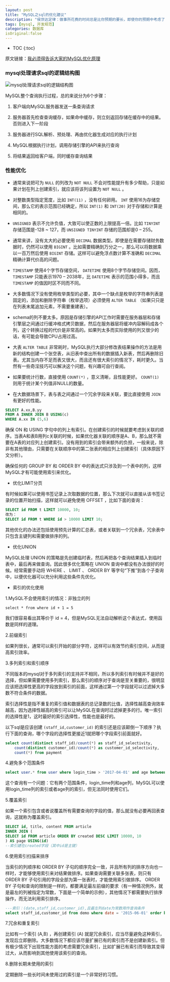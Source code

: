 ```yaml
---
layout: post
title: "MySQL之sql的优化建议"
description: "侯世达定律：做事所花费的时间总是比你预期的要长，即使你的预期中考虑了侯世达定律"
tags: [mysql, 开发规范]
categories: 数据库
isOriginal:false
---
```


* TOC
{:toc}

原文链接：[我必须得告诉大家的MySQL优化原理](http://blog.csdn.net/qq_16216221/article/details/71480273)

### mysql处理请求sql的逻辑结构图

![mysql处理请求sql的逻辑结构图](/blog/images/posts_imgs/201706110101.png)

MySQL整个查询执行过程，总的来说分为6个步骤：

1. 客户端向MySQL服务器发送一条查询请求

2. 服务器首先检查查询缓存，如果命中缓存，则立刻返回存储在缓存中的结果。否则进入下一阶段

3. 服务器进行SQL解析、预处理、再由优化器生成对应的执行计划

4. MySQL根据执行计划，调用存储引擎的API来执行查询

5. 将结果返回给客户端，同时缓存查询结果

### 性能优化

- 通常来说把可为 `NULL` 的列改为 `NOT NULL` 不会对性能提升有多少帮助，只是如果计划在列上创建索引，就应该将该列设置为 `NOT NULL` 。

- 对整数类型指定宽度，比如 `INT(11)` ，没有任何卵用。 `INT` 使用16为存储空间，那么它的表示范围已经确定，所以 `INT(1)` 和 `INT(20)` 对于存储和计算是相同的。

- `UNSIGNED` 表示不允许负值，大致可以使正数的上限提高一倍。比如 `TINYINT` 存储范围是-128 ~ 127，而 `UNSIGNED TINYINT` 存储的范围却是0 – 255。

- 通常来讲，没有太大的必要使用 `DECIMAL` 数据类型。即使是在需要存储财务数据时，仍然可以使用 `BIGINT` 。比如需要精确到万分之一，那么可以将数据乘以一百万然后使用 `BIGINT` 存储。这样可以避免浮点数计算不准确和 `DECIMAL` 精确计算代价高的问题。

- `TIMESTAMP` 使用4个字节存储空间， `DATETIME` 使用8个字节存储空间。因而， `TIMESTAMP` 只能表示1970 – 2038年，比 `DATETIME` 表示的范围小得多，而且 `TIMESTAMP` 的值因时区不同而不同。

- 大多数情况下没有使用枚举类型的必要，其中一个缺点是枚举的字符串列表是固定的，添加和删除字符串（枚举选项）必须使用 `ALTER TABLE` （如果只只是在列表末尾追加元素，不需要重建表）。

- schema的列不要太多。原因是存储引擎的API工作时需要在服务器层和存储引擎层之间通过行缓冲格式拷贝数据，然后在服务器层将缓冲内容解码成各个列，这个转换过程的代价是非常高的。如果列太多而实际使用的列又很少的话，有可能会导致CPU占用过高。

- 大表 `ALTER TABLE` 非常耗时，MySQL执行大部分修改表结果操作的方法是用新的结构创建一个张空表，从旧表中查出所有的数据插入新表，然后再删除旧表。尤其当内存不足而表又很大，而且还有很大索引的情况下，耗时更久。当然有一些奇淫技巧可以解决这个问题，有兴趣可自行查阅。

- 如果要统计行数，直接使用 `COUNT(*)` ，意义清晰，且性能更好。 `COUNT(1)` 则用于统计某个列值非NULL的数量。

- 在大数据场景下，表与表之间通过一个冗余字段来关联，要比直接使用 `JOIN` 有更好的性能。

```sql
SELECT A.xx,B.yy
FROM A INNER JOIN B USING(c)
WHERE A.xx IN (5,6)
```

确保 ON 和 USING 字句中的列上有索引。在创建索引的时候就要考虑到关联的顺序。当表A和表B用列c关联的时候，如果优化器关联的顺序是A、B，那么就不需要在A表的对应列上创建索引。没有用到的索引会带来额外的负担，一般来说，除非有其他理由，只需要在关联顺序中的第二张表的相应列上创建索引（具体原因下文分析）。

确保任何的 GROUP BY 和 ORDER BY 中的表达式只涉及到一个表中的列，这样MySQL才有可能使用索引来优化。

- 优化LIMIT分页

有时候如果可以使用书签记录上次取数据的位置，那么下次就可以直接从该书签记录的位置开始扫描，这样就可以避免使用 OFFSET ，比如下面的查询：

```sql
SELECT id FROM t LIMIT 10000, 10;
改为：
SELECT id FROM t WHERE id > 10000 LIMIT 10;
```

其他优化的办法还包括使用预先计算的汇总表，或者关联到一个冗余表，冗余表中只包含主键列和需要做排序的列。

- 优化UNION

MySQL处理 UNION 的策略是先创建临时表，然后再把各个查询结果插入到临时表中，最后再来做查询。因此很多优化策略在 UNION 查询中都没有办法很好的时候。经常需要手动将 WHERE 、 LIMIT 、 ORDER BY 等字句“下推”到各个子查询中，以便优化器可以充分利用这些条件先优化。

- 索引的优化使用

1.MySQL不会使用索引的情况：非独立的列

```
select * from where id + 1 = 5
```

我们很容易看出其等价于 id = 4，但是MySQL无法自动解析这个表达式，使用函数是同样的道理。

2.前缀索引

如果列很长，通常可以索引开始的部分字符，这样可以有效节约索引空间，从而提高索引效率。

3.多列索引和索引顺序

不同版本的mysql对于多列索引的支持并不相同，所以多列索引有时候并不是好的选择，但如果需要使用多列索引，那么索引的顺序对于查询是至关重要的，很明显应该把选择性更高的字段放到索引的前面，这样通过第一个字段就可以过滤掉大多数不符合条件的数据。

索引选择性是指不重复的索引值和数据表的总记录数的比值，选择性越高查询效率越高，因为选择性越高的索引可以让MySQL在查询时过滤掉更多的行。唯一索引的选择性是1，这时最好的索引选择性，性能也是最好的。

以下sql是应该创建 `(staff_id,customer_id)` 的索引还是应该颠倒一下顺序？执行下面的查询，哪个字段的选择性更接近1就把哪个字段索引前面就好。

```sql
select count(distinct staff_id)/count(*) as staff_id_selectivity,
    count(distinct customer_id)/count(*) as customer_id_selectivity,
    count(*) from payment
```

4.避免多个范围条件

```sql
select user.* from user where login_time > '2017-04-01' and age between 18 and 30;
```

这个查询有一个问题：它有两个范围条件，login_time列和age列，MySQL可以使用login_time列的索引或者age列的索引，但无法同时使用它们。

5.覆盖索引

如果一个索引包含或者说覆盖所有需要查询的字段的值，那么就没有必要再回表查询，这就称为覆盖索引。

```sql
SELECT id, title, content FROM article
INNER JOIN (
SELECT id FROM article ORDER BY created DESC LIMIT 10000, 10
) AS page USING(id)
--索引建在created字段（其中id是主键）
```

6.使用索引扫描来排序

当索引的列顺序和 ORDER BY 子句的顺序完全一致，并且所有列的排序方向也一样时，才能够使用索引来对结果做排序。如果查询需要关联多张表，则只有 ORDER BY 子句引用的字段全部为第一张表时，才能使用索引做排序。 ORDER BY 子句和查询的限制是一样的，都要满足最左前缀的要求（有一种情况例外，就是最左的列被指定为常数，下面是一个简单的示例），其他情况下都需要执行排序操作，而无法利用索引排序。

```sql
---索引：(date,staff_id,customer_id),且最左列date为常数用作查询条件
select staff_id,customer_id from demo where date = '2015-06-01' order by staff_id,customer_id
```

7.冗余和重复索引

比如有一个索引 (A,B) ，再创建索引 (A) 就是冗余索引，应当尽量避免这种索引，发现后立即删除。大多数情况下都应该尽量扩展已有的索引而不是创建新索引。但有极少情况下出现性能方面的考虑需要冗余索引，比如扩展已有索引而导致其变得过大，从而影响到其他使用该索引的查询。

8.删除长期未使用的索引

定期删除一些长时间未使用过的索引是一个非常好的习惯。